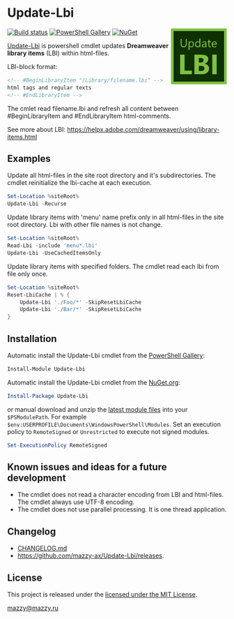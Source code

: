 # Update-Lbi

[project]:https://github.com/mazzy-ax/Update-Lbi
[license]:https://github.com/mazzy-ax/Update-Lbi/blob/master/LICENSE
[ps]:https://www.powershellgallery.com/packages/Update-Lbi
[nuget]:https://www.nuget.org/packages/update-lbi
[appveyor]:https://ci.appveyor.com/project/mazzy-ax/update-lbi

[![Build status](https://ci.appveyor.com/api/projects/status/vbma1t98ml2xakcw?svg=true)][appveyor]
[![PowerShell Gallery](https://img.shields.io/powershellgallery/dt/Update-Lbi.svg)][ps]
[![NuGet](https://buildstats.info/nuget/Update-Lbi)][nuget]
<img src="https://raw.githubusercontent.com/mazzy-ax/Update-Lbi/master/Media/Update-Lbi-icon.png" align="right" alt="Update-Lbi icon">

[Update-Lbi][project] is powershell cmdlet updates **Dreamweaver library items** (LBI) within html-files.

LBI-block format:

```html
<!-- #BeginLibraryItem "/Library/filename.lbi" -->
html tags and regular texts
<!-- #EndLibraryItem -->
```

The cmlet read filename.lbi and refresh all content between #BeginLibraryItem and #EndLibraryItem html-comments.

See more about LBI: <https://helpx.adobe.com/dreamweaver/using/library-items.html>

## Examples

Update all html-files in the site root directory and it's subdirectories. The cmdlet reinitialize the lbi-cache at each execution.

```powershell
Set-Location %siteRoot%
Update-Lbi -Recurse
```

Update library items with 'menu' name prefix only in all html-files in the site root directory. Lbi with other file names is not change.

```powershell
Set-Location %siteRoot%
Read-Lbi -include 'menu*.lbi'
Update-Lbi -UseCachedItemsOnly
```

Update library items with specified folders. The cmdlet read each lbi from file only once.

```powershell
Set-Location %siteRoot%
Reset-LbiCache | % {
    Update-Lbi './Foo/*' -SkipResetLbiCache
    Update-Lbi './Bar/*' -SkipResetLbiCache
}
```

## Installation

Automatic install the Update-Lbi cmdlet from the [PowerShell Gallery][ps]:

```powershell
Install-Module Update-Lbi
```

Automatic install the Update-Lbi cmdlet from the [NuGet.org][nuget]:

```powershell
Install-Package Update-Lbi
```

or manual download and unzip the [latest module files](https://github.com/mazzy-ax/Update-Lbi/archive/master.zip) into your `$PSModulePath`. For example `$env:USERPROFILE\Documents\WindowsPowerShell\Modules`. Set an execution policy to `RemoteSigned` or `Unrestricted` to execute not signed modules.

```powershell
Set-ExecutionPolicy RemoteSigned
```

## Known issues and ideas for a future development

* The cmdlet does not read a character encoding from LBI and html-files. The cmdlet always use UTF-8 encoding.
* The cmdlet does not use parallel processing. It is one thread application.

## Changelog

* [CHANGELOG.md](CHANGELOG.md)
* <https://github.com/mazzy-ax/Update-Lbi/releases>.

## License

This project is released under the [licensed under the MIT License][license].

mazzy@mazzy.ru